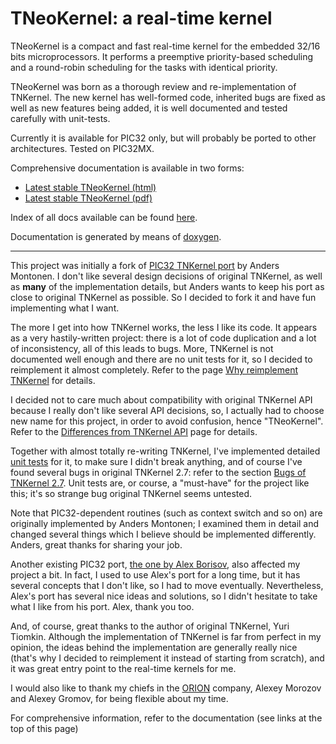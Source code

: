 TNeoKernel: a real-time kernel
==============

TNeoKernel is a compact and fast real-time kernel for the embedded 32/16 bits
microprocessors. It performs a preemptive priority-based scheduling and a
round-robin scheduling for the tasks with identical priority.

TNeoKernel was born as a thorough review and re-implementation of TNKernel. The new kernel has well-formed code, inherited bugs are fixed as well as new features being added, it is well documented and tested carefully with unit-tests.

Currently it is available for PIC32 only, but will probably be ported to other architectures. Tested on PIC32MX.

Comprehensive documentation is available in two forms:

  * [Latest stable TNeoKernel (html)](http://goo.gl/bwyAxZ)
  * [Latest stable TNeoKernel (pdf)](http://goo.gl/d9W9HE)


Index of all docs available can be found [here](http://goo.gl/HJFOqe).

Documentation is generated by means of [doxygen](http://goo.gl/RQHRYr).

-----------------------------------------------------------------------------

This project was initially a fork of [PIC32 TNKernel
port](https://github.com/andersm/TNKernel-PIC32) by Anders Montonen. I don't
like several design decisions of original TNKernel, as well as **many** of the
implementation details, but Anders wants to keep his port as close to original
TNKernel as possible. So I decided to fork it and have fun implementing what I
want.

The more I get into how TNKernel works, the less I like its code. It appears as
a very hastily-written project: there is a lot of code duplication and a lot of
inconsistency, all of this leads to bugs. More, TNKernel is not documented well
enough and there are no unit tests for it, so I decided to reimplement it almost
completely. Refer to the page [Why reimplement TNKernel](http://dfrank.bitbucket.org/tneokernel_api/latest/html/why_reimplement.html) for details.

I decided not to care much about compatibility with original TNKernel API
because I really don't like several API decisions, so, I actually had to choose
new name for this project, in order to avoid confusion, hence "TNeoKernel".
Refer to the [Differences from TNKernel API](http://dfrank.bitbucket.org/tneokernel_api/latest/html/tnkernel_diff.html) page for details.

Together with almost totally re-writing TNKernel, I've implemented detailed
[unit tests](http://dfrank.bitbucket.org/tneokernel_api/latest/html/unit_tests.html) for it, to make sure I didn't break anything, and of course I've found several bugs in original TNKernel 2.7: refer to the section [Bugs of TNKernel 2.7](http://dfrank.bitbucket.org/tneokernel_api/latest/html/why_reimplement.html#why_reimplement__bugs). Unit tests are, or course, a "must-have" for the project like this; it's so strange bug original TNKernel seems untested.

Note that PIC32-dependent routines (such as context switch and so on) are
originally implemented by Anders Montonen; I examined them in detail and
changed several things which I believe should be implemented differently.
Anders, great thanks for sharing your job.

Another existing PIC32 port, [the one by Alex
Borisov](http://www.tnkernel.com/tn_port_pic24_dsPIC_PIC32.html), also affected
my project a bit. In fact, I used to use Alex's port for a long time, but it
has several concepts that I don't like, so I had to move eventually.
Nevertheless, Alex's port has several nice ideas and solutions, so I didn't
hesitate to take what I like from his port. Alex, thank you too.

And, of course, great thanks to the author of original TNKernel, Yuri Tiomkin.
Although the implementation of TNKernel is far from perfect in my opinion, the
ideas behind the implementation are generally really nice (that's why I decided
to reimplement it instead of starting from scratch), and it was great entry
point to the real-time kernels for me.

I would also like to thank my chiefs in the [ORION](http://orionspb.ru/)
company, Alexey Morozov and Alexey Gromov, for being flexible about my time.

For comprehensive information, refer to the documentation (see links at the top of this page)


